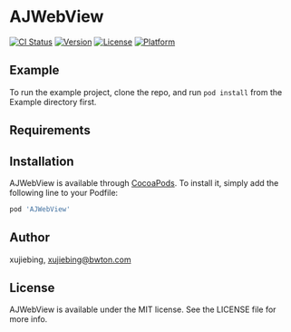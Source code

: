 # AJWebView

[![CI Status](https://img.shields.io/travis/xujiebing/AJWebView.svg?style=flat)](https://travis-ci.org/xujiebing/AJWebView)
[![Version](https://img.shields.io/cocoapods/v/AJWebView.svg?style=flat)](https://cocoapods.org/pods/AJWebView)
[![License](https://img.shields.io/cocoapods/l/AJWebView.svg?style=flat)](https://cocoapods.org/pods/AJWebView)
[![Platform](https://img.shields.io/cocoapods/p/AJWebView.svg?style=flat)](https://cocoapods.org/pods/AJWebView)

## Example

To run the example project, clone the repo, and run `pod install` from the Example directory first.

## Requirements

## Installation

AJWebView is available through [CocoaPods](https://cocoapods.org). To install
it, simply add the following line to your Podfile:

```ruby
pod 'AJWebView'
```

## Author

xujiebing, xujiebing@bwton.com

## License

AJWebView is available under the MIT license. See the LICENSE file for more info.
